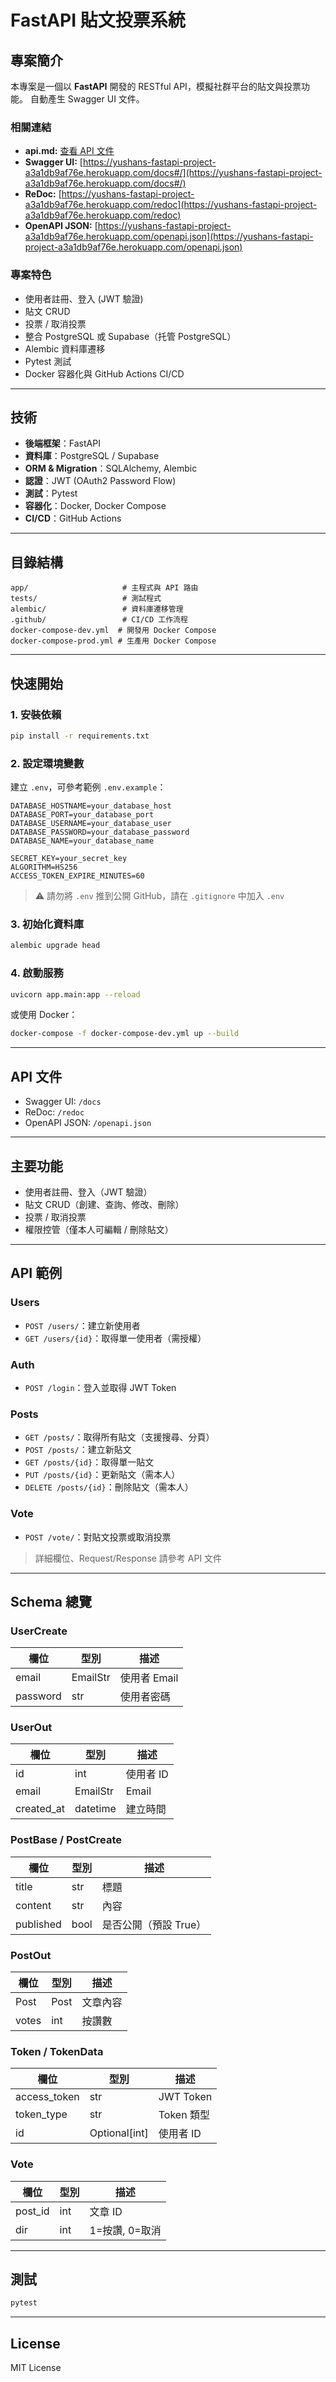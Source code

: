 # FastAPI 貼文投票系統

## 專案簡介

本專案是一個以 **FastAPI** 開發的 RESTful API，模擬社群平台的貼文與投票功能。
自動產生 Swagger UI 文件。
### 相關連結
- **api.md:** [查看 API 文件](docs/api.md)
- **Swagger UI:** [https://yushans-fastapi-project-a3a1db9af76e.herokuapp.com/docs#/](https://yushans-fastapi-project-a3a1db9af76e.herokuapp.com/docs#/)  
- **ReDoc:** [https://yushans-fastapi-project-a3a1db9af76e.herokuapp.com/redoc](https://yushans-fastapi-project-a3a1db9af76e.herokuapp.com/redoc)  
- **OpenAPI JSON:** [https://yushans-fastapi-project-a3a1db9af76e.herokuapp.com/openapi.json](https://yushans-fastapi-project-a3a1db9af76e.herokuapp.com/openapi.json)  


### 專案特色

- 使用者註冊、登入 (JWT 驗證)
- 貼文 CRUD
- 投票 / 取消投票
- 整合 PostgreSQL 或 Supabase（托管 PostgreSQL）
- Alembic 資料庫遷移
- Pytest 測試
- Docker 容器化與 GitHub Actions CI/CD

---

## 技術

- **後端框架**：FastAPI  
- **資料庫**：PostgreSQL / Supabase  
- **ORM & Migration**：SQLAlchemy, Alembic  
- **認證**：JWT (OAuth2 Password Flow)  
- **測試**：Pytest  
- **容器化**：Docker, Docker Compose  
- **CI/CD**：GitHub Actions  

---

## 目錄結構

```text
app/                     # 主程式與 API 路由  
tests/                   # 測試程式  
alembic/                 # 資料庫遷移管理  
.github/                 # CI/CD 工作流程  
docker-compose-dev.yml  # 開發用 Docker Compose  
docker-compose-prod.yml # 生產用 Docker Compose  
```

---

## 快速開始

### 1. 安裝依賴

```bash
pip install -r requirements.txt
```

### 2. 設定環境變數

建立 `.env`，可參考範例 `.env.example`：

```env
DATABASE_HOSTNAME=your_database_host
DATABASE_PORT=your_database_port
DATABASE_USERNAME=your_database_user
DATABASE_PASSWORD=your_database_password
DATABASE_NAME=your_database_name

SECRET_KEY=your_secret_key
ALGORITHM=HS256
ACCESS_TOKEN_EXPIRE_MINUTES=60
```

> ⚠️ 請勿將 `.env` 推到公開 GitHub，請在 `.gitignore` 中加入 `.env`

### 3. 初始化資料庫

```bash
alembic upgrade head
```

### 4. 啟動服務

```bash
uvicorn app.main:app --reload
```

或使用 Docker：

```bash
docker-compose -f docker-compose-dev.yml up --build
```

---

## API 文件

- Swagger UI: `/docs`
- ReDoc: `/redoc`
- OpenAPI JSON: `/openapi.json`

---

## 主要功能

- 使用者註冊、登入（JWT 驗證）
- 貼文 CRUD（創建、查詢、修改、刪除）
- 投票 / 取消投票
- 權限控管（僅本人可編輯 / 刪除貼文）

---

## API 範例

### Users

- `POST /users/`：建立新使用者  
- `GET /users/{id}`：取得單一使用者（需授權）

### Auth

- `POST /login`：登入並取得 JWT Token

### Posts

- `GET /posts/`：取得所有貼文（支援搜尋、分頁）  
- `POST /posts/`：建立新貼文  
- `GET /posts/{id}`：取得單一貼文  
- `PUT /posts/{id}`：更新貼文（需本人）  
- `DELETE /posts/{id}`：刪除貼文（需本人）

### Vote

- `POST /vote/`：對貼文投票或取消投票

> 詳細欄位、Request/Response 請參考 API 文件

---

## Schema 總覽

### UserCreate

| 欄位     | 型別     | 描述         |
|----------|----------|--------------|
| email    | EmailStr | 使用者 Email |
| password | str      | 使用者密碼   |

### UserOut

| 欄位       | 型別     | 描述         |
|------------|----------|--------------|
| id         | int      | 使用者 ID    |
| email      | EmailStr | Email        |
| created_at | datetime | 建立時間     |

### PostBase / PostCreate

| 欄位     | 型別 | 描述         |
|----------|------|--------------|
| title    | str  | 標題         |
| content  | str  | 內容         |
| published| bool | 是否公開（預設 True）|

### PostOut

| 欄位 | 型別 | 描述     |
|------|------|----------|
| Post | Post | 文章內容 |
| votes| int  | 按讚數   |

### Token / TokenData

| 欄位         | 型別         | 描述         |
|--------------|--------------|--------------|
| access_token | str          | JWT Token    |
| token_type   | str          | Token 類型   |
| id           | Optional[int]| 使用者 ID    |

### Vote

| 欄位    | 型別 | 描述         |
|---------|------|--------------|
| post_id | int  | 文章 ID      |
| dir     | int  | 1=按讚, 0=取消 |

---

## 測試

```bash
pytest
```

---

## License

MIT License
